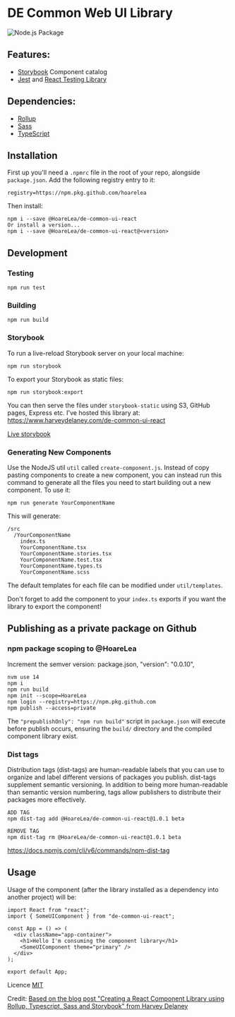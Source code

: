 # DE Common Web UI Library

![Node.js Package](https://github.com/HoareLea/de-common-ui-react/workflows/Node.js%20Package/badge.svg?branch=master&event=release)

## Features:

- [Storybook](https://storybook.js.org/) Component catalog
- [Jest](https://jestjs.io/) and [React Testing Library](https://github.com/testing-library/react-testing-library)


## Dependencies:

- [Rollup](https://github.com/rollup/rollup)
- [Sass](https://sass-lang.com/)
- [TypeScript](https://www.typescriptlang.org/)

## Installation
First up you'll need a `.npmrc` file in the root of your repo, alongside `package.json`.
Add the following registry entry to it:
```
registry=https://npm.pkg.github.com/hoarelea
```

Then install:
```
npm i --save @HoareLea/de-common-ui-react
Or install a version...
npm i --save @HoareLea/de-common-ui-react@<version>
```

## Development

### Testing

```
npm run test
```

### Building

```
npm run build
```

### Storybook

To run a live-reload Storybook server on your local machine:

```
npm run storybook
```

To export your Storybook as static files:

```
npm run storybook:export
```

You can then serve the files under `storybook-static` using S3, GitHub pages, Express etc. I've hosted this library at: https://www.harveydelaney.com/de-common-ui-react

[Live storybook](https://icy-beach-007206303.azurestaticapps.net/?path=/story/components-authenticated-authsso--default)


### Generating New Components

Use the NodeJS util `util` called `create-component.js`. Instead of copy pasting components to create a new component, you can instead run this command to generate all the files you need to start building out a new component. To use it:

```
npm run generate YourComponentName
```

This will generate:

```
/src
  /YourComponentName
    index.ts
    YourComponentName.tsx
    YourComponentName.stories.tsx
    YourComponentName.test.tsx
    YourComponentName.types.ts
    YourComponentName.scss
```

The default templates for each file can be modified under `util/templates`.

Don't forget to add the component to your `index.ts` exports if you want the library to export the component!


## Publishing as a private package on Github

### npm package scoping to @HoareLea
Increment the semver version:
package.json, "version": "0.0.10",

```
nvm use 14
npm i
npm run build
npm init --scope=HoareLea
npm login --registry=https://npm.pkg.github.com
npm publish --access=private
```

The `"prepublishOnly": "npm run build"` script in `package.json` will execute before publish occurs, ensuring the `build/` directory and the compiled component library exist.

### Dist tags
Distribution tags (dist-tags) are human-readable labels that you can use to organize and label different versions of packages you publish. dist-tags supplement semantic versioning. In addition to being more human-readable than semantic version numbering, tags allow publishers to distribute their packages more effectively.


```
ADD TAG
npm dist-tag add @HoareLea/de-common-ui-react@1.0.1 beta

REMOVE TAG
npm dist-tag rm @HoareLea/de-common-ui-react@1.0.1 beta
```

https://docs.npmjs.com/cli/v6/commands/npm-dist-tag

## Usage

Usage of the component (after the library installed as a dependency into another project) will be:

```TSX
import React from "react";
import { SomeUIComponent } from "de-common-ui-react";

const App = () => (
  <div className="app-container">
    <h1>Hello I'm consuming the component library</h1>
    <SomeUIComponent theme="primary" />
  </div>
);

export default App;
```

Licence
[MIT](https://opensource.org/licenses/MIT)

Credit:
[Based on the blog post "Creating a React Component Library using Rollup, Typescript, Sass and Storybook" from Harvey Delaney](https://blog.harveydelaney.com)
